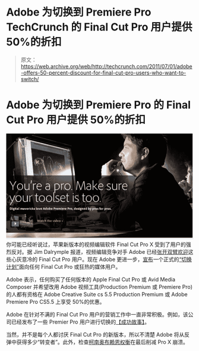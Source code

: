 # Adobe 为切换到 Premiere Pro TechCrunch 的 Final Cut Pro 用户提供 50%的折扣

> 原文：<https://web.archive.org/web/http://techcrunch.com/2011/07/01/adobe-offers-50-percent-discount-for-final-cut-pro-users-who-want-to-switch/>

# Adobe 为切换到 Premiere Pro 的 Final Cut Pro 用户提供 50%的折扣

![](img/7df791649efb39c19465a76fbe70021e.png)
你可能已经听说过，苹果新版本的视频编辑软件 Final Cut Pro X 受到了用户的强烈反对。据 Jim Dalrymple 报道，视频编辑竞争对手 Adobe 已经[张开双臂欢迎](https://web.archive.org/web/20230203040453/http://www.loopinsight.com/2011/06/28/adobe-welcomes-final-cut-pro-users-with-open-arms/)这些心灰意冷的 Final Cut Pro 用户。现在 Adobe 更进一步，[宣布](https://web.archive.org/web/20230203040453/http://www.businesswire.com/news/home/20110701005194/en/Adobe-Announces-Switcher-Program-Video-Professionals)一个正式的[“切换计划”](https://web.archive.org/web/20230203040453/http://www.adobe.com/products/premiere/switch.html)面向任何 Final Cut Pro 或狂热的媒体用户。

Adobe 表示，任何购买了任何版本的 Apple Final Cut Pro 或 Avid Media Composer 并希望改用 Adobe 视频工具(Production Premium 或 Premiere Pro)的人都有资格在 Adobe Creative Suite cs 5.5 Production Premium 或 Adobe Premiere Pro CS5.5 上享受 50%的优惠。

Adobe 在针对不满的 Final Cut Pro 用户的营销工作中一直非常积极。例如，该公司已经发布了一些 Premier Pro 用户进行切换的[【成功故事】](https://web.archive.org/web/20230203040453/http://www.adobe.com/cfusion/showcase/index.cfm?event=casestudydetail&casestudyid=1326424&loc=en_us)。

当然，并不是每个人都讨厌 Final Cut Pro 的新版本，所以不清楚 Adobe 将从反弹中获得多少“转变者”。此外，检查[柯南奥布赖恩权衡](https://web.archive.org/web/20230203040453/https://techcrunch.com/2011/06/24/final-cut-pro-x/)在最后削减 Pro X 崩溃。